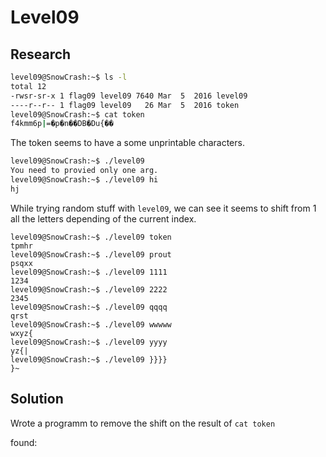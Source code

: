 # Level09

## Research

```bash
level09@SnowCrash:~$ ls -l
total 12
-rwsr-sr-x 1 flag09 level09 7640 Mar  5  2016 level09
----r--r-- 1 flag09 level09   26 Mar  5  2016 token
level09@SnowCrash:~$ cat token
f4kmm6p|=�p�n��DB�Du{��
```
The token seems to have a some unprintable characters.

```bash
level09@SnowCrash:~$ ./level09
You need to provied only one arg.
level09@SnowCrash:~$ ./level09 hi
hj
```

While trying random stuff with `level09`, we can see it seems to shift from 1 all the letters depending of the current index.

```
level09@SnowCrash:~$ ./level09 token
tpmhr
level09@SnowCrash:~$ ./level09 prout
psqxx
level09@SnowCrash:~$ ./level09 1111
1234
level09@SnowCrash:~$ ./level09 2222
2345
level09@SnowCrash:~$ ./level09 qqqq
qrst
level09@SnowCrash:~$ ./level09 wwwww
wxyz{
level09@SnowCrash:~$ ./level09 yyyy
yz{|
level09@SnowCrash:~$ ./level09 }}}}
}~

```
## Solution

Wrote a programm to remove the shift on the result of `cat token` 

found: 

